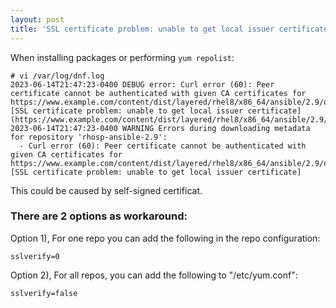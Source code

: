 ```yaml
---
layout: post
title: 'SSL certificate problem: unable to get local issuer certificate' happens when installing packages with yum 
---
```


When installing packages or performing `yum repolist`:
```
# vi /var/log/dnf.log
2023-06-14T21:47:23-0400 DEBUG error: Curl error (60): Peer certificate cannot be authenticated with given CA certificates for https://www.example.com/content/dist/layered/rhel8/x86_64/ansible/2.9/os/repodata/repomd.xml [SSL certificate problem: unable to get local issuer certificate] (https://www.example.com/content/dist/layered/rhel8/x86_64/ansible/2.9/os/repodata/repomd.xml).
2023-06-14T21:47:23-0400 WARNING Errors during downloading metadata for repository 'rhosp-ansible-2.9':
  - Curl error (60): Peer certificate cannot be authenticated with given CA certificates for https://www.example.com/content/dist/layered/rhel8/x86_64/ansible/2.9/os/repodata/repomd.xml [SSL certificate problem: unable to get local issuer certificate]
```

This could be caused by self-signed certificat. 

### There are 2 options as workaround:
Option 1), For one repo you can add the following in the repo configuration:
```
sslverify=0
```

Option 2), For all repos, you can add the following to "/etc/yum.conf":
```
sslverify=false
```
